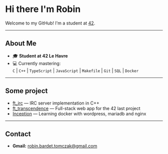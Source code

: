 # Hi there I'm Robin

Welcome to my GitHub! I'm a student at [42](https://www.42.fr/).

---

## About Me

- 🎓 **Student at 42 Le Havre**
- 💻 Currently mastering:  
  `C` | `C++` | `TypeScript` | `JavaScript` | `Makefile` | `Git` | `SQL` | `Docker`
  
---
## Some project

- [ft_irc](https://github.com/rbardet/ft_irc) — IRC server implementation in C++
- [ft_transcendence](https://github.com/M-U-C-K-A/transcendance) — Full-stack web app for the 42 last project
- [Inception](https://github.com/rbardet/inception) — Learning docker with wordpress, mariadb and nginx
---

## Contact

- **Gmail:** robin.bardet.tomczak@gmail.com
